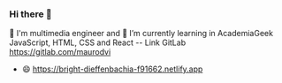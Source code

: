 ### Hi there 👋

🔭 I'm multimedia engineer and 🌱 I’m currently learning in AcademiaGeek JavaScript, HTML, CSS and React
-- Link GitLab https://gitlab.com/maurodvi
- 😄 https://bright-dieffenbachia-f91662.netlify.app
<!--
**JMRodriguezV98/JMRodriguezV98** is a ✨ _special_ ✨ repository because its `README.md` (this file) appears on your GitHub profile.

Here are some ideas to get you started:

- 🔭 I’m currently working on ...
- 🌱 I’m currently learning ...
- 👯 I’m looking to collaborate on ...
- 🤔 I’m looking for help with ...
- 💬 Ask me about ...
- 📫 How to reach me: ...
- 😄 Pronouns: ...
- ⚡ Fun fact: ...
-->
